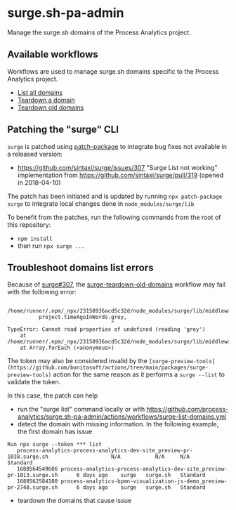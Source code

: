 # surge.sh-pa-admin

Manage the surge.sh domains of the Process Analytics project.

## Available workflows

Workflows are used to manage surge.sh domains specific to the Process Analytics project.

- [List all domains](.github/workflows/surge-list-domains.yml)
- [Teardown a domain](.github/workflows/surge-teardown-domain.yml)
- [Teardown old domains](.github/workflows/surge-teardown-old-domains.yml)


## Patching the "surge" CLI

`surge` is patched using [patch-package](https://www.npmjs.com/package/patch-package) to integrate bug fixes not available in a released version:
- https://github.com/sintaxi/surge/issues/307 "Surge List not working" implementation from https://github.com/sintaxi/surge/pull/319 (opened in 2018-04-10)

The patch has been initiated and is updated by running `npx patch-package surge` to integrate local changes done in `node_modules/surge/lib` 

To benefit from the patches, run the following commands from the root of this repository:
- `npm install`
- then run `npx surge ...`


## Troubleshoot domains list errors

Because of [surge#307](https://github.com/sintaxi/surge/issues/307), the [surge-teardown-old-domains](./.github/workflows/surge-teardown-old-domains.yml) workflow may fail with the following error:
```
 /home/runner/.npm/_npx/23158936acd5c32d/node_modules/surge/lib/middleware/list.js:44
          project.timeAgoInWords.grey,
                                 ^
TypeError: Cannot read properties of undefined (reading 'grey')
    at /home/runner/.npm/_npx/23158936acd5c32d/node_modules/surge/lib/middleware/list.js:44:34
    at Array.forEach (<anonymous>)
```

The token may also be considered invalid by the `[surge-preview-tools](https://github.com/bonitasoft/actions/tree/main/packages/surge-preview-tools)` action for the same reason as it performs a `surge --list` to validate the token.

In this case, the patch can help
- run the "surge list" command locally or with https://github.com/process-analytics/surge.sh-pa-admin/actions/workflows/surge-list-domains.yml
- detect the domain with missing information. In the following example, the first domain has issue
```
Run npx surge --token *** list
   process-analytics-process-analytics-dev-site_preview-pr-1038.surge.sh                    N/A           N/A     N/A        Standard 
   1688564549686 process-analytics-process-analytics-dev-site_preview-pr-1013.surge.sh      6 days ago    surge   surge.sh   Standard 
   1688562584180 process-analytics-bpmn-visualization-js-demo_preview-pr-2748.surge.sh      6 days ago    surge   surge.sh   Standard 
```
- teardown the domains that cause issue
